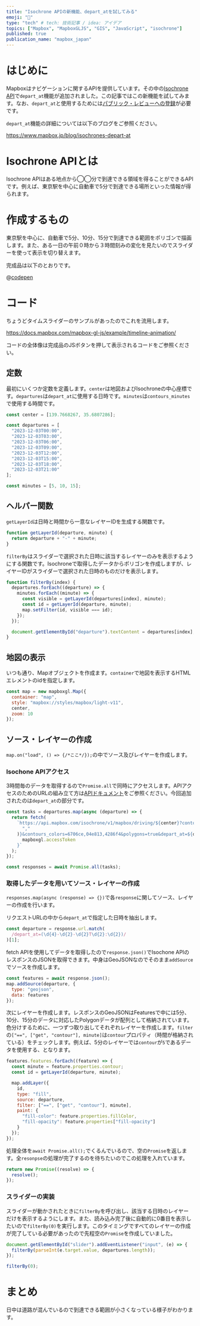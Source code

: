 ```yaml
---
title: "Isochrone APIの新機能、depart_atを試してみる"
emoji: "🚙"
type: "tech" # tech: 技術記事 / idea: アイデア
topics: ["Mapbox", "MapboxGLJS", "GIS", "JavaScript", "isochrone"]
published: true
publication_name: "mapbox_japan"
---
```


# はじめに

Mapboxはナビゲーションに関するAPIを提供しています。その中の[Isochrone API](https://docs.mapbox.com/api/navigation/isochrone/)で`depart_at`機能が追加されました。この記事ではこの新機能を試してみます。なお、`depart_at`と使用するためには[パブリック・レビューへの登録](https://www.mapbox.com/access/isochrones-depart-at)が必要です。

`depart_at`機能の詳細については以下のブログをご参照ください。

https://www.mapbox.jp/blog/isochrones-depart-at


# Isochrone APIとは
Isochrone APIはある地点から◯◯分で到達できる領域を得ることができるAPIです。例えば、東京駅を中心に自動車で5分で到達できる場所といった情報が得られます。

# 作成するもの
東京駅を中心に、自動車で5分、10分、15分で到達できる範囲をポリゴンで描画します。また、ある一日の午前０時から３時間刻みの変化を見たいのでスライダーを使って表示を切り替えます。

完成品は以下のとおりです。

@[codepen](https://codepen.io/OttyLab/pen/abXEWaR)


# コード

ちょうどタイムスライダーのサンプルがあったのでこれを流用します。

https://docs.mapbox.com/mapbox-gl-js/example/timeline-animation/

コードの全体像は完成品のJSボタンを押して表示されるコードをご参照ください。

## 定数

最初にいくつか定数を定義します。`center`は地図およびIsochroneの中心座標です。`departures`は`depart_at`に使用する日時です。`minutes`は`contours_minutes`で使用する時間です。

```JavaScript
const center = [139.7668267, 35.6807286];

const departures = [
  "2023-12-03T00:00",
  "2023-12-03T03:00",
  "2023-12-03T06:00",
  "2023-12-03T09:00",
  "2023-12-03T12:00",
  "2023-12-03T15:00",
  "2023-12-03T18:00",
  "2023-12-03T21:00"
];

const minutes = [5, 10, 15];
```

## ヘルパー関数
`getLayerId`は日時と時間から一意なレイヤーIDを生成する関数です。

```JavaScript
function getLayerId(departure, minute) {
  return departure + "-" + minute;
}
```

`filterBy`はスライダーで選択された日時に該当するレイヤーのみを表示するようにする関数です。Isochroneで取得したデータからポリゴンを作成しますが、レイヤーIDがスライダーで選択された日時のものだけを表示します。

```JavaScript
function filterBy(index) {
  departures.forEach((departure) => {
    minutes.forEach((minute) => {
      const visible = getLayerId(departures[index], minute);
      const id = getLayerId(departure, minute);
      map.setFilter(id, visible === id);
    });
  });

  document.getElementById("departure").textContent = departures[index];
}
```

## 地図の表示

いつも通り、Mapオブジェクトを作成ます。`container`で地図を表示するHTMLエレメントのidを指定します。

```JavaScript
const map = new mapboxgl.Map({
  container: "map",
  style: "mapbox://styles/mapbox/light-v11",
  center,
  zoom: 10
});
```

## ソース・レイヤーの作成
`map.on("load", () => {/*ここ*/});`の中でソース及びレイヤーを作成します。

### Isochone APIアクセス

3時間毎のデータを取得するので`Promise.all`で同時にアクセスします。APIアクセスのためのURLの組み立て方は[APIドキュメント](https://docs.mapbox.com/api/navigation/isochrone/#retrieve-isochrones-around-a-location)をご参照ください。今回追加されたのは`depart_at`の部分です。

```JavaScript
const tasks = departures.map(async (departure) => {
  return fetch(
    `https://api.mapbox.com/isochrone/v1/mapbox/driving/${center}?contours_minutes=${minutes.join(
      ","
    )}&contours_colors=6706ce,04e813,4286f4&polygons=true&depart_at=${departure}&access_token=${
      mapboxgl.accessToken
    }`
  );
});

const responses = await Promise.all(tasks);
```

### 取得したデータを用いてソース・レイヤーの作成

`responses.map(async (response) => {})`で各`response`に関してソース、レイヤーの作成を行います。

リクエストURLの中から`depart_at`で指定した日時を抽出します。
```JavaScript
const departure = response.url.match(
  /depart_at=(\d{4}-\d{2}-\d{2}T\d{2}:\d{2})/
)[1];
```

fetch APIを使用してデータを取得したので`response.json()`でIsochone APIのレスポンスのJSONを取得できます。中身はGeoJSONなのでそのまま`addSource`でソースを作成します。

```JavaScript
const features = await response.json();
map.addSource(departure, {
  type: "geojson",
  data: features
});
```

次にレイヤーを作成します。レスポンスのGeoJSONはFeaturesで中には5分、10分、15分のデータに対応したPolygonデータが配列として格納されています。色分けするために、一つずつ取り出してそれぞれレイヤーを作成します。`filter`の`["==", ["get", "contour"], minute]`は`contour`プロパティ（時間が格納されている）をチェックします。例えば、5分のレイヤーでは`contour`が`5`であるデータを使用する、となります。

```JavaScript
features.features.forEach((feature) => {
  const minute = feature.properties.contour;
  const id = getLayerId(departure, minute);

  map.addLayer({
    id,
    type: "fill",
    source: departure,
    filter: ["==", ["get", "contour"], minute],
    paint: {
      "fill-color": feature.properties.fillColor,
      "fill-opacity": feature.properties["fill-opacity"]
    }
  });
});
```

処理全体を`await Promise.all();`でくるんでいるので、空の`Promise`を返します。全`resonpse`の処理が完了するのを待ちたいのでこの処理を入れています。

```JavaScript
return new Promise((resolve) => {
  resolve();
});
```

### スライダーの実装

スライダーが動かされたときに`filterBy`を呼び出し、該当する日時のレイヤーだけを表示するようにします。また、読み込み完了後に自動的に0番目を表示したいので`filterBy(0)`を実行します。このタイミングですべてのレイヤーの作成が完了している必要があったので先程空の`Promise`を作成していました。

```JavaScript
document.getElementById("slider").addEventListener("input", (e) => {
  filterBy(parseInt(e.target.value, departures.length));
});

filterBy(0);
```

# まとめ

日中は道路が混んでいるので到達できる範囲が小さくなっている様子がわかります。